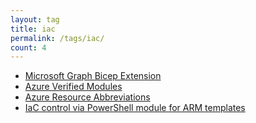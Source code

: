```yaml
---
layout: tag
title: iac
permalink: /tags/iac/
count: 4
---
```


- [Microsoft Graph Bicep Extension](https://christosgalano.github.io/msgraph-bicep/)
- [Azure Verified Modules](https://christosgalano.github.io/azure-verified-modules/)
- [Azure Resource Abbreviations](https://christosgalano.github.io/azure-resource-abbreviations/)
- [IaC control via PowerShell module for ARM templates](https://blog.justcloud.pl/iac-control-via-powershell-module-for-arm-templates)
